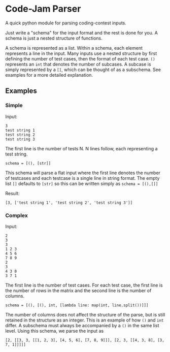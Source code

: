# Code-Jam Parser

A quick python module for parsing coding-contest inputs.

Just write a "schema" for the input format and the rest is done for you.
A schema is just a nested structure of functions.

A schema is represented as a list. Within a schema, each element represents a line in the input. Many inputs use a nested structure by first defining the number of test cases, then the format of each test case. `()` represents an `int` that denotes the number of subcases. A subcase is simply represented by a `[]`, which can be thought of as a subschema. See examples for a more detailed explanation.

## Examples
### Simple

Input:

    3
    test string 1
    test string 2
    test string 3

The first line is the number of tests N. N lines follow, each representing a test string.

    schema = [(), [str]]

This schema will parse a flat input where the first line denotes the number of testcases and each testcase is a single line in string format. The empty list `[]` defaults to `[str]` so this can be written simply as `schema = [(),[]]`

Result:

    [3, ['test string 1', 'test string 2', 'test string 3']]

### Complex

Input:

    2
    3
    3
    1 2 3
    4 5 6
    7 8 9
    2
    3
    4 3 8
    3 7 1

The first line is the number of test cases.
For each test case, the first line is the number of rows in the matrix and the second line is the number of columns.

    schema = [(), [(), int, [lambda line: map(int, line.split())]]]

The number of columns does not affect the structure of the parse, but is still retained in the structure as an integer. This is an example of how `()` and `int` differ. A subschema must always be accompanied by a `()` in the same list level. Using this schema, we parse the input as

    [2, [[3, 3, [[1, 2, 3], [4, 5, 6], [7, 8, 9]]], [2, 3, [[4, 3, 8], [3, 7, 1]]]]]

